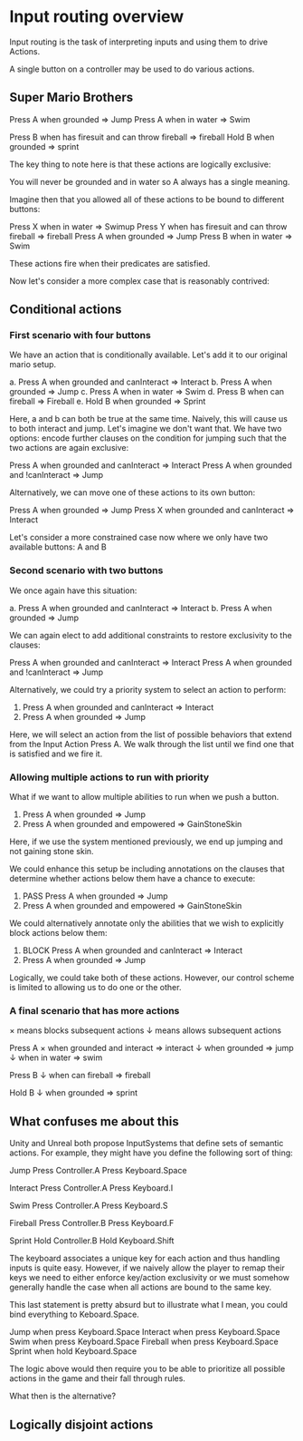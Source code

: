 # Input routing overview

Input routing is the task of interpreting inputs and using them to drive Actions.

A single button on a controller may be used to do various actions.

## Super Mario Brothers

Press A when grounded => Jump
Press A when in water => Swim

Press B when has firesuit and can throw fireball => fireball
Hold B when grounded => sprint

The key thing to note here is that these actions are logically exclusive:

You will never be grounded and in water so A always has a single meaning.

Imagine then that you allowed all of these actions to be bound to different buttons:

Press X when in water => Swimup
Press Y when has firesuit and can throw fireball => fireball
Press A when grounded => Jump
Press B when in water => Swim

These actions fire when their predicates are satisfied.

Now let's consider a more complex case that is reasonably contrived:

## Conditional actions

### First scenario with four buttons

We have an action that is conditionally available. Let's add it to our original
mario setup.

a. Press A when grounded and canInteract => Interact
b. Press A when grounded => Jump
c. Press A when in water => Swim
d. Press B when can fireball => Fireball
e. Hold B when grounded => Sprint

Here, a and b can both be true at the same time. Naively, this will cause us to both
interact and jump. Let's imagine we don't want that. We have two options: encode
further clauses on the condition for jumping such that the two actions are again
exclusive:

Press A when grounded and canInteract => Interact
Press A when grounded and !canInteract => Jump

Alternatively, we can move one of these actions to its own button:

Press A when grounded => Jump
Press X when grounded and canInteract => Interact

Let's consider a more constrained case now where we only have two available buttons: A and B

### Second scenario with two buttons

We once again have this situation:

a. Press A when grounded and canInteract => Interact
b. Press A when grounded => Jump

We can again elect to add additional constraints to restore exclusivity to the clauses:

Press A when grounded and canInteract => Interact
Press A when grounded and !canInteract => Jump

Alternatively, we could try a priority system to select an action to perform:

1. Press A when grounded and canInteract => Interact
2. Press A when grounded => Jump

Here, we will select an action from the list of possible behaviors that extend from the Input
Action Press A. We walk through the list until we find one that is satisfied and we fire it.

### Allowing multiple actions to run with priority

What if we want to allow multiple abilities to run when we push a button.

1. Press A when grounded => Jump
2. Press A when grounded and empowered => GainStoneSkin

Here, if we use the system mentioned previously, we end up jumping and not gaining stone skin.

We could enhance this setup be including annotations on the clauses that determine whether
actions below them have a chance to execute:

1. PASS Press A when grounded => Jump
2. Press A when grounded and empowered => GainStoneSkin

We could alternatively annotate only the abilities that we wish to explicitly block
actions below them:

1. BLOCK Press A when grounded and canInteract => Interact
2. Press A when grounded => Jump

Logically, we could take both of these actions. However, our control scheme is limited to allowing
us to do one or the other.

### A final scenario that has more actions

× means blocks subsequent actions
↓ means allows subsequent actions

Press A
× when grounded and interact => interact
↓ when grounded => jump
↓ when in water => swim

Press B
↓ when can fireball => fireball

Hold B
↓ when grounded => sprint

## What confuses me about this

Unity and Unreal both propose InputSystems that define sets of semantic actions.
For example, they might have you define the following sort of thing:

Jump
Press Controller.A
Press Keyboard.Space

Interact
Press Controller.A
Press Keyboard.I

Swim
Press Controller.A
Press Keyboard.S

Fireball
Press Controller.B
Press Keyboard.F

Sprint
Hold Controller.B
Hold Keyboard.Shift

The keyboard associates a unique key for each action and thus handling inputs is quite easy.
However, if we naively allow the player to remap their keys we need to either enforce key/action
exclusivity or we must somehow generally handle the case when all actions are bound to the same key.

This last statement is pretty absurd but to illustrate what I mean, you could bind everything
to Keboard.Space.

Jump when press Keyboard.Space
Interact when press Keyboard.Space
Swim when press Keyboard.Space
Fireball when press Keyboard.Space
Sprint when hold Keyboard.Space

The logic above would then require you to be able to prioritize all possible actions in the game
and their fall through rules.

What then is the alternative?

## Logically disjoint actions